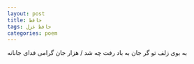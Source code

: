 ```yaml
---
layout: post
title: حافظ
tags: حافظ غزل
categories: poem
---
```


به بوی زلف تو گر جان به باد رفت چه شد / هزار جان گرامی فدای جانانه
